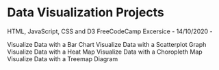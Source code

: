 # Data Visualization Projects
HTML, JavaScript, CSS and D3 
FreeCodeCamp Excersice - 14/10/2020 - 

Visualize Data with a Bar Chart
Visualize Data with a Scatterplot Graph
Visualize Data with a Heat Map
Visualize Data with a Choropleth Map
Visualize Data with a Treemap Diagram
